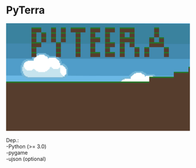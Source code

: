 PyTerra
=======

<p align="center">
    <img src="img.png" width="600" alt="image">
</p>

Dep.:<br>
-Python (>= 3.0)<br>
-pygame<br>
-ujson (optional)<br>
